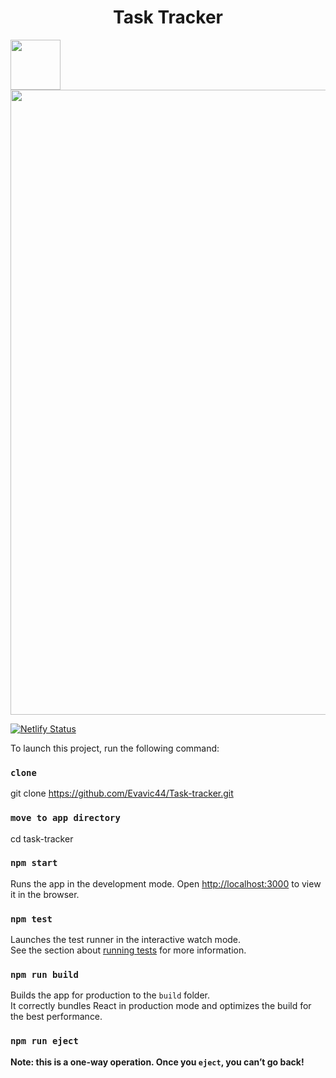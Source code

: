 <h1 align="center">Task Tracker</h1> <img src="https://user-images.githubusercontent.com/62628408/131289665-a145bf22-b608-4a82-a6c5-5c91a9e61bca.png" align="center" width="80px">


<img src="https://user-images.githubusercontent.com/62628408/131284172-b4893371-949c-496a-909f-8c17475c00f9.png" width="1000px">

[![Netlify Status](https://api.netlify.com/api/v1/badges/7e0feae5-3a1d-41e3-8e16-bca5e75822e4/deploy-status)](https://app.netlify.com/sites/todo-list-task-tracker/deploys)


To launch this project, run the following command: 

### `clone`
git clone https://github.com/Evavic44/Task-tracker.git

### `move to app directory`
cd task-tracker

### `npm start`

Runs the app in the development mode.
Open [http://localhost:3000](http://localhost:3000) to view it in the browser.

### `npm test`

Launches the test runner in the interactive watch mode.\
See the section about [running tests](https://facebook.github.io/create-react-app/docs/running-tests) for more information.

### `npm run build`

Builds the app for production to the `build` folder.\
It correctly bundles React in production mode and optimizes the build for the best performance.

### `npm run eject`

**Note: this is a one-way operation. Once you `eject`, you can’t go back!**
